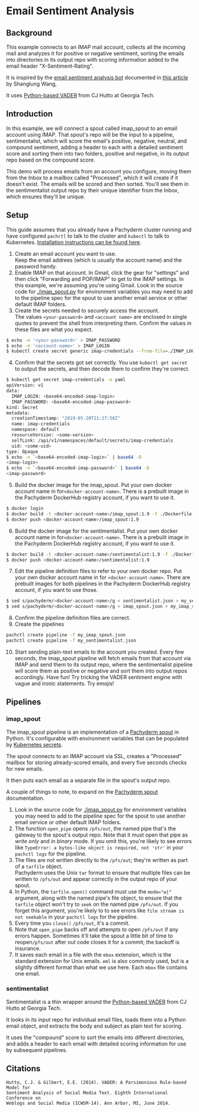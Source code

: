 # Email Sentiment Analysis

## Background

This example connects to an IMAP mail account, collects all the incoming mail
and analyzes it for positive or negative sentiment, sorting the emails into
directories in its output repo with scoring information added to the email
header "X-Sentiment-Rating".

It is inspired by the
[email sentiment analysis bot](https://github.com/shanglun/SentimentAnalyzer)
documented in
[this article](https://www.toptal.com/java/email-sentiment-analysis-bot) by
Shanglung Wang,

It uses [Python-based VADER](https://github.com/cjhutto/vaderSentiment) from CJ
Hutto at Georgia Tech.

## Introduction

In this example, we will connect a spout called imap_spout to an email account
using IMAP. That spout's repo will be the input to a pipeline, sentimentalist,
which will score the email's positive, negative, neutral, and compound
sentiment, adding a header to each with a detailed sentiment score and sorting
them into two folders, positive and negative, in its output repo based on the
compound score.

This demo will process emails from an account you configure, moving them from
the Inbox to a mailbox called "Processed", which it will create if it doesn't
exist. The emails will be scored and then sorted. You'll see them in the
sentimentalist output repo by their unique identifier from the Inbox, which
ensures they'll be unique.

## Setup

This guide assumes that you already have a Pachyderm cluster running and have
configured `pachctl` to talk to the cluster and `kubectl` to talk to Kubernetes.
[Installation instructions can be found here](http://pachyderm.readthedocs.io/en/stable/getting_started/local_installation.html).

1. Create an email account you want to use.  
   Keep the email addrees (which is usually the account name) and the password
   handy.
2. Enable IMAP on that account. In Gmail, click the gear for "settings" and then
   click "Forwarding and POP/IMAP" to get to the IMAP settings. In this example,
   we're assuming you're using Gmail. Look in the source code for
   [./imap_spout.py](imap_spout.py) for environment variables you may need to
   add to the pipeline spec for the spout to use another email service or other
   default IMAP folders.
3. Create the secrets needed to securely access the account.  
   The values `<your-password>` and `<account name>` are enclosed in single
   quotes to prevent the shell from interpreting them. Confirm the values in
   these files are what you expect.

```sh
$ echo -n '<your-password>' > IMAP_PASSWORD
$ echo -n '<account-name>' > IMAP_LOGIN
$ kubectl create secret generic imap-credentials --from-file=./IMAP_LOGIN --from-file=./IMAP_PASSWORD
```

4. Confirm that the secrets got set correctly. You use `kubectl get secret` to
   output the secrets, and then decode them to confirm they're correct.

```sh
$ kubectl get secret imap-credentials -o yaml
apiVersion: v1
data:
  IMAP_LOGIN: <base64-encoded-imap-login>
  IMAP_PASSWORD: <base64-encoded-imap-password>
kind: Secret
metadata:
  creationTimestamp: "2019-05-20T21:27:56Z"
  name: imap-credentials
  namespace: default
  resourceVersion: <some-version>
  selfLink: /api/v1/namespaces/default/secrets/imap-credentials
  uid: <some-uid>
type: Opaque
$ echo -n `<base64-encoded-imap-login>` | base64 -D
<imap-login>
$ echo -n `<base64-encoded-imap-password>` | base64 -D
<imap-password>
```

5. Build the docker image for the imap_spout. Put your own docker account name
   in for`<docker-account-name>`. There is a prebuilt image in the Pachyderm
   DockerHub registry account, if you want to use it.

```sh
$ docker login
$ docker build -t <docker-account-name>/imap_spout:1.9 -f ./Dockerfile.imap_spout .
$ docker push <docker-account-name>/imap_spout:1.9
```

6. Build the docker image for the sentimentalist. Put your own docker account
   name in for`<docker-account-name>`. There is a prebuilt image in the
   Pachyderm DockerHub registry account, if you want to use it.

```sh
$ docker build -t <docker-account-name>/sentimentalist:1.9 -f ./Dockerfile.sentimentalist .
$ docker push <docker-account-name>/sentimentalist:1.9
```

7. Edit the pipeline definition files to refer to your own docker repo. Put your
   own docker account name in for `<docker-account-name>`. There are prebuilt
   images for both pipelines in the Pachyderm DockerHub registry account, if you
   want to use those.

```sh
$ sed s/pachyderm/<docker-account-name>/g < sentimentalist.json > my_sentimentalist.json
$ sed s/pachyderm/<docker-account-name>/g < imap_spout.json > my_imap_spout.json
```

8. Confirm the pipeline definition files are correct.
9. Create the pipelines

```sh
pachctl create pipeline -f my_imap_spout.json
pachctl create pipeline -f my_sentimentalist.json
```

10. Start sending plain-text emails to the account you created. Every few
    seconds, the imap_spout pipeline will fetch emails from that account via
    IMAP and send them to its output repo, where the sentimentalist pipeline
    will score them as positive or negative and sort them into output repos
    accordingly. Have fun! Try tricking the VADER sentiment engine with vague
    and ironic statements. Try emojis!

## Pipelines

### imap_spout

The imap_spout pipeline is an implementation of a
[Pachyderm spout](http://docs.pachyderm.com/en/latest/fundamentals/spouts.html)
in Python. It's configurable with environment variables that can be populated by
[Kubernetes secrets](https://kubernetes.io/docs/concepts/configuration/secret/).

The spout connects to an IMAP account via SSL, creates a "Processed" mailbox for
storing already-scored emails, and every five seconds checks for new emails.

It then puts each email as a separate file in the spout's output repo.

A couple of things to note, to expand on the
[Pachyderm spout](http://docs.pachyderm.com/en/latest/fundamentals/spouts.html)
documentation.

1. Look in the source code for [./imap_spout.py](imap_spout.py) for environment
   variables you may need to add to the pipeline spec for the spout to use
   another email service or other default IMAP folders.
1. The function `open_pipe` opens `/pfs/out`, the named pipe that's the gateway
   to the spout's output repo. Note that it must open that pipe as _write only_
   and in _binary_ mode. If you omit this, you're likely to see errors like
   `TypeError: a bytes-like object is required, not 'str'` in your
   `pachctl logs` for the pipeline.
1. The files are not written directly to the `/pfs/out`; they're written as part
   of a `tarfile` object.  
   Pachyderm uses the Unix `tar` format to ensure that multiple files can be
   written to `/pfs/out` and appear correctly in the output repo of your spout.
1. In Python, the `tarfile.open()` command must use the `mode="w|"` argument,
   along with the named pipe's file object, to ensure that the `tarfile` object
   won't try to `seek` on the named pipe `/pfs/out`. If you forget this
   argument, you're likely to to see errors like `file stream is not seekable`
   in your `pachctl logs` for the pipeline.
1. Every time you `close()` `/pfs/out`, it's a commit.
1. Note that `open_pipe` backs off and attempts to open `/pfs/out` if any errors
   happen. Sometimes it'll take the spout a little bit of time to
   reopen`/pfs/out` after out code closes it for a commit; the backoff is
   insurance.
1. It saves each email in a file with the `mbox` extension, which is the
   standard extension for Unix emails. `eml` is also commonly used, but is a
   slightly different format than what we use here. Each `mbox` file contains
   one email.

### sentimentalist

Sentimentalist is a thin wrapper around the
[Python-based VADER](https://github.com/cjhutto/vaderSentiment) from CJ Hutto at
Georgia Tech.

It looks in its input repo for individual email files, loads them into a Python
email object, and extracts the body and subject as plain text for scoring.

It uses the "compound" score to sort the emails into different directories, and
adds a header to each email with detailed scoring information for use by
subsequent pipelines.

## Citations

```
Hutto, C.J. & Gilbert, E.E. (2014). VADER: A Parsimonious Rule-based Model for
Sentiment Analysis of Social Media Text. Eighth International Conference on
Weblogs and Social Media (ICWSM-14). Ann Arbor, MI, June 2014.
```
